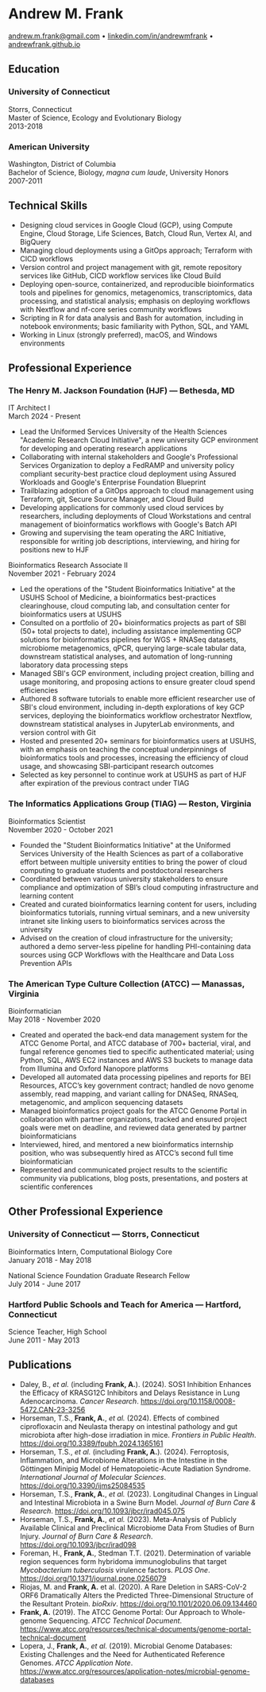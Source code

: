 # Andrew M. Frank

[andrew.m.frank@gmail.com][email] • [linkedin.com/in/andrewmfrank][linkedin] • [andrewfrank.github.io][github]

## Education

### University of Connecticut

Storrs, Connecticut  
Master of Science, Ecology and Evolutionary Biology  
2013-2018  

### American University

Washington, District of Columbia  
Bachelor of Science, Biology, *magna cum laude*, University Honors  
2007-2011  

## Technical Skills

- Designing cloud services in Google Cloud (GCP), using Compute Engine, Cloud Storage, Life Sciences, Batch, Cloud Run, Vertex AI, and BigQuery
- Managing cloud deployments using a GitOps approach; Terraform with CICD workflows
- Version control and project management with git, remote repository services like GitHub, CICD workflow services like Cloud Build
- Deploying open-source, containerized, and reproducible bioinformatics tools and pipelines for genomics, metagenomics, transcriptomics, data processing, and statistical analysis; emphasis on deploying workflows with Nextflow and nf-core series community workflows
- Scripting in R for data analysis and Bash for automation, including in notebook environments; basic familiarity with Python, SQL, and YAML
- Working in Linux (strongly preferred), macOS, and Windows environments

## Professional Experience

### The Henry M. Jackson Foundation (HJF) — Bethesda, MD

IT Architect I  
March 2024 - Present  

- Lead the Uniformed Services University of the Health Sciences "Academic Research Cloud Initiative", a new university GCP environment for developing and operating research applications
- Collaborating with internal stakeholders and Google's Professional Services Organization to deploy a FedRAMP and university policy compliant security-best practice cloud deployment using Assured Workloads and Google's Enterprise Foundation Blueprint
- Trailblazing adoption of a GitOps approach to cloud management using Terraform, git, Secure Source Manager, and Cloud Build
- Developing applications for commonly used cloud services by researchers, including deployments of Cloud Workstations and central management of bioinformatics workflows with Google's Batch API
- Growing and supervising the team operating the ARC Initiative, responsible for writing job descriptions, interviewing, and hiring for positions new to HJF

Bioinformatics Research Associate II  
November 2021 - February 2024  

- Led the operations of the "Student Bioinformatics Initiative" at the USUHS School of Medicine, a bioinformatics best-practices clearinghouse, cloud computing lab, and consultation center for bioinformatics users at USUHS
- Consulted on a portfolio of 20+ bioinformatics projects as part of SBI (50+ total projects to date), including assistance implementing GCP solutions for bioinformatics pipelines for WGS + RNASeq datasets, microbiome metagenomics, qPCR, querying large-scale tabular data, downstream statistical analyses, and automation of long-running laboratory data processing steps
- Managed SBI's GCP environment, including project creation, billing and usage monitoring, and proposing actions to ensure greater cloud spend efficiencies
- Authored 8 software tutorials to enable more efficient researcher use of SBI's cloud environment, including in-depth explorations of key GCP services, deploying the bioinformatics workflow orchestrator Nextflow, downstream statistical analyses in JupyterLab environments, and version control with Git
- Hosted and presented 20+ seminars for bioinformatics users at USUHS, with an emphasis on teaching the conceptual underpinnings of bioinformatics tools and processes, increasing the efficiency of cloud usage, and showcasing SBI-participant research outcomes
- Selected as key personnel to continue work at USUHS as part of HJF after expiration of the previous contract under TIAG

### The Informatics Applications Group (TIAG) — Reston, Virginia

Bioinformatics Scientist  
November 2020 - October 2021  

- Founded the "Student Bioinformatics Initiative" at the Uniformed Services University of the Health Sciences as part of a collaborative effort between multiple university entities to bring the power of cloud computing to graduate students and postdoctoral researchers
- Coordinated between various university stakeholders to ensure compliance and optimization of SBI’s cloud computing infrastructure and learning content
- Created and curated bioinformatics learning content for users, including bioinformatics tutorials, running virtual seminars, and a new university intranet site linking users to bioinformatics services across the university
- Advised on the creation of cloud infrastructure for the university; authored a demo server-less pipeline for handling PHI-containing data sources using GCP Workflows with the Healthcare and Data Loss Prevention APIs

### The American Type Culture Collection (ATCC) — Manassas, Virginia

Bioinformatician  
May 2018 - November 2020  

- Created and operated the back-end data management system for the ATCC Genome Portal, and ATCC database of 700+ bacterial, viral, and fungal reference genomes tied to specific authenticated material; using Python, SQL, AWS EC2 instances and AWS S3 buckets to manage data from Illumina and Oxford Nanopore platforms
- Developed all automated data processing pipelines and reports for BEI Resources, ATCC’s key government contract; handled de novo genome assembly, read mapping, and variant calling for DNASeq, RNASeq, metagenomic, and amplicon sequencing datasets
- Managed bioinformatics project goals for the ATCC Genome Portal in collaboration with partner organizations, tracked and ensured project goals were met on deadline, and reviewed data generated by partner bioinformaticians
- Interviewed, hired, and mentored a new bioinformatics internship position, who was subsequently hired as ATCC’s second full time bioinformatician
- Represented and communicated project results to the scientific community via publications, blog posts, presentations, and posters at scientific conferences

## Other Professional Experience

### University of Connecticut — Storrs, Connecticut

Bioinformatics Intern, Computational Biology Core  
January 2018 - May 2018  
  
National Science Foundation Graduate Research Fellow  
July 2014 - June 2017  

### Hartford Public Schools and Teach for America — Hartford, Connecticut

Science Teacher, High School  
June 2011 - May 2013  

## Publications

- Daley, B., *et al.* (including **Frank, A.**). (2024). SOS1 Inhibition Enhances the Efficacy of KRASG12C Inhibitors and Delays Resistance in Lung Adenocarcinoma. *Cancer Research*. <https://doi.org/10.1158/0008-5472.CAN-23-3256>
- Horseman, T.S., **Frank, A.**, *et al.* (2024). Effects of combined ciprofloxacin and Neulasta therapy on intestinal pathology and gut microbiota after high-dose irradiation in mice. *Frontiers in Public Health*. <https://doi.org/10.3389/fpubh.2024.1365161>
- Horseman, T.S., *et al.* (including **Frank, A.**). (2024). Ferroptosis, Inflammation, and Microbiome Alterations in the Intestine in the Göttingen Minipig Model of Hematopoietic-Acute Radiation Syndrome. *International Journal of Molecular Sciences*. <https://doi.org/10.3390/ijms25084535>
- Horseman, T.S., **Frank, A.**, *et al.* (2023). Longitudinal Changes in Lingual and Intestinal Microbiota in a Swine Burn Model. *Journal of Burn Care & Research*. <https://doi.org/10.1093/jbcr/irad045.075>
- Horseman, T.S., **Frank, A.**, *et al.* (2023). Meta-Analysis of Publicly Available Clinical and Preclinical Microbiome Data From Studies of Burn Injury. *Journal of Burn Care & Research*. <https://doi.org/10.1093/jbcr/irad098>
- Foreman, H., **Frank, A.**, Stedman T.T. (2021). Determination of variable region sequences form hybridoma immunoglobulins that target *Mycobacterium tuberculosis* virulence factors. *PLOS One*. <https://doi.org/10.1371/journal.pone.0256079>
- Riojas, M. and **Frank, A.** et al. (2020). A Rare Deletion in SARS-CoV-2 ORF6 Dramatically Alters the Predicted Three-Dimensional Structure of the Resultant Protein. *bioRxiv*. <https://doi.org/10.1101/2020.06.09.134460>
- **Frank, A.** (2019). The ATCC Genome Portal: Our Approach to Whole-genome Sequencing. *ATCC Technical Document*. <https://www.atcc.org/resources/technical-documents/genome-portal-technical-document>
- Lopera, J., **Frank, A.**, *et al.* (2019). Microbial Genome Databases: Existing Challenges and the Need for Authenticated Reference Genomes. *ATCC Application Note*. <https://www.atcc.org/resources/application-notes/microbial-genome-databases>

[email]: mailto:andrew.m.frank@gmail.com
[linkedin]: https://linkedin.com/in/andrewmfrank/
[github]: https://andrewfrank.github.io/
